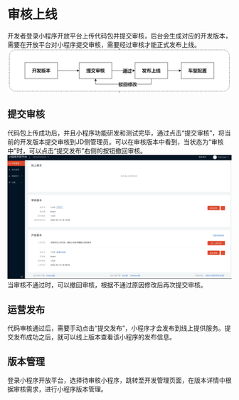 # 审核上线
   开发者登录小程序开放平台上传代码包并提交审核，后台会生成对应的开发版本，需要在开放平台对小程序提交审核，需要经过审核才能正式发布上线。
   ![创建小程序](../../../../../image/IoT/IoT-Aep/approve-process.jpeg)

## 提交审核

   代码包上传成功后，并且小程序功能研发和测试完毕，通过点击“提交审核”，将当前的开发版本提交审核到JD侧管理员。可以在审核版本中看到，当状态为“审核中”时，可以点击“提交发布”右侧的按钮撤回审核。
   ![创建小程序](../../../../../image/IoT/IoT-Aep/mp-approving.jpeg)
   当审核不通过时，可以撤回审核，根据不通过原因修改后再次提交审核。

## 运营发布

   代码审核通过后，需要手动点击“提交发布”，小程序才会发布到线上提供服务。提交发布成功之后，就可以线上版本查看该小程序的发布信息。

## 版本管理

   登录小程序开放平台，选择待审核小程序，跳转至开发管理页面，在版本详情中根据审核需求，进行小程序版本管理。